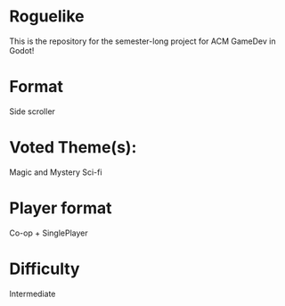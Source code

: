 # Roguelike
This is the repository for the semester-long project for ACM GameDev in Godot!

# Format
Side scroller

# Voted Theme(s):
Magic and Mystery
Sci-fi

# Player format
Co-op + SinglePlayer

# Difficulty
Intermediate
